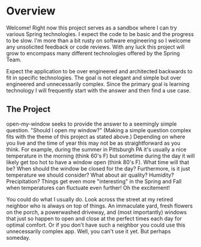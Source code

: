 # Overview

Welcome!  Right now this project serves as a sandbox where I can try various Spring technologies.  I expect the code to be basic and the progress to be slow.  I'm more than a bit rusty on software engineering so I welcome any unsolicited feedback or code reviews.  With any luck this project will grow to encompass many different technologies offered by the Spring Team.

Expect the application to be over engineered and architected backwards to fit in specific technologies.  The goal is not elegant and simple but over engineered and unnecessarily complex.  Since the primary goal is learning technology I will frequently start with the answer and then find a use case.

## The Project

open-my-window seeks to provide the answer to a seemingly simple question.  "Should I open my window?"  (Making a simple question complex fits with the theme of this project as stated above.)  Depending on where you live and the time of year this may not be as straightforward as you think.  For example, during the summer in Pittsburgh PA it's usually a nice temperature in the morning (think 60's F) but sometime during the day it will likely get too hot to have a window open (think 80's F).  What time will that be?  When should the window be closed for the day?  Furthermore, is it just temperature we should consider?  What about air quality?  Humidity?  Precipitation?  Things get even more "interesting" in the Spring and Fall when temperatures can fluctuate even further!  Oh the excitement!

You could do what I usually do.  Look across the street at my retired neighbor who is always on top of things.  An immaculate yard, fresh flowers on the porch, a powerwashed driveway, and (most importantly) windows that just so happen to open and close at the perfect times each day for optimal comfort.  Or if you don't have such a neighbor you could use this unnecessarily complex app.  Well, you can't use it yet.  But perhaps someday.
